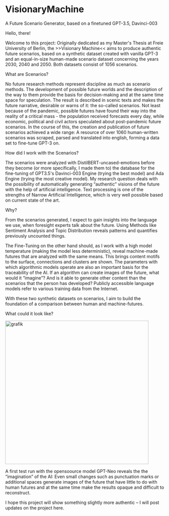 # VisionaryMachine
A Future Scenario Generator, based on a finetuned GPT-3.5, Davinci-003


Hello, there!

Welcome to this project: Originally dedicated as my Master's Thesis at Freie University of Berlin, the >>Visionary Machine<< aims to produce authentic future scenarios, based on a synthetic dataset created with vanilla GPT-3 and an equal-in-size human-made scenario dataset concerning the years 2030, 2040 and 2050. Both datasets consist of 1056 scenarios. 

What are Scenarios?

No future research methods represent discipline as much as scenario methods. The development of possible future worlds and the description of the way to them provide the basis for decision-making and at the same time space for speculation. The result is described in scenic texts and makes the future narrative, desirable or warns of it: the so-called scenarios. Not least because of the pandemic, possible futures have found their way into the reality of a critical mass - the population received forecasts every day, while economic, political and civil actors speculated about post-pandemic future scenarios. In the course of this, the creation and publication of future scenarios achieved a wide range: A resource of over 1060 human-written scenarios was scraped, parsed and translated into english, forming a data set to fine-tune GPT-3 on.

How did I work with the Scenarios?

The scenarios were analyzed with DistilBERT-uncased-emotions before they become (or more specifically, I made them to) the database for the fine-tuning of GPT3.5's Davinci-003 Engine (trying the best model) and Ada Engine (trying the most creative model). My research question deals with the possibility of automatically generating “authentic” visions of the future with the help of artificial intelligence. Text processing is one of the strengths of Narrow Artificial Intelligence, which is very well possible based on current state of the art. 

Why?

From the scenarios generated, I expect to gain insights into the language we use, when foresight experts talk about the future. Using Methods like Sentiment Analysis and Topic Distribution reveals patterns and quantifies previously uncounted things. 

The Fine-Tuning on the other hand should, as I work with a high model temperature (making the model less deterministic), reveal machine-made futures that are analyzed with the same means. This brings content motifs to the surface, connections and clusters are shown. The parameters with which algorithmic models operate are also an important basis for the traceability of the AI. If an algorithm can create images of the future, what would it “imagine”? And is it able to generate other content than the scenarios that the person has developed? Publicly accessible language models refer to various training data from the Internet. 

With these two synthetic datasets on scenarios, I aim to build the foundation of a comparison between human and machine-futures. 

What could it look like?

<img width="454" alt="grafik" src="https://user-images.githubusercontent.com/85067527/144433365-b5f64754-f82b-414e-a911-762f8ef983f1.png">

A first test run with the opensoource model GPT-Neo reveals the the “imagination” of the AI: Even small changes such as punctuation marks or additional spaces generate images of the future that have little to do with human futures and at the same time make the results opaque and difficult to reconstruct. 

I hope this project will show something slightly more authentic – I will post updates on the project here.

